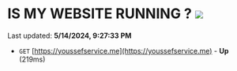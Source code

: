 # IS MY WEBSITE RUNNING ? [![](https://img.shields.io/static/v1?label=Sponsor&message=%E2%9D%A4&logo=GitHub&color=%23fe8e86)](https://github.com/sponsors/<username>)

Last updated: **5/14/2024, 9:27:33 PM**

- `GET` [https://youssefservice.me](https://youssefservice.me) - **Up** (219ms)
